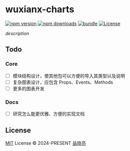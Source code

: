 # wuxianx-charts

[![npm version][npm-version-src]][npm-version-href]
[![npm downloads][npm-downloads-src]][npm-downloads-href]
[![bundle][bundle-src]][bundle-href]
[![License][license-src]][license-href]

_description_

## Todo

### Core
- [ ] 模块结构设计，使其他包可以方便的导入其类型以及说明
- [ ] 复杂图表设计，应包含 Props、Events、Methods
- [ ] 更多的图表开发

### Docs
- [ ] 研究怎么能更优雅、方便的实现文档

## License

[MIT](./LICENSE) License © 2024-PRESENT [岳晓亮](https://github.com/yuexiaoliang)

<!-- Badges -->
[npm-version-src]: https://img.shields.io/npm/v/@wuxianx/charts
[npm-version-href]: https://www.npmjs.com/package/@wuxianx/charts

[npm-downloads-src]: https://img.shields.io/npm/dm/@wuxianx/charts
[npm-downloads-href]: https://www.npmjs.com/package/@wuxianx/charts

[bundle-src]: https://img.shields.io/bundlephobia/minzip/@wuxianx/charts
[bundle-href]: https://bundlephobia.com/result?p=@wuxianx/charts

[license-src]: https://img.shields.io/github/license/wuxian-space/wuxianx-charts.svg
[license-href]: https://github.com/wuxian-space/wuxianx-charts/blob/main/LICENSE
